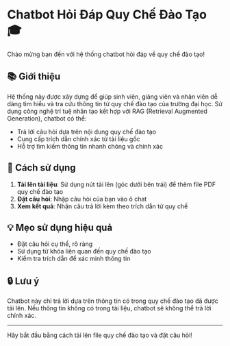 # Chatbot Hỏi Đáp Quy Chế Đào Tạo 🎓

Chào mừng bạn đến với hệ thống chatbot hỏi đáp về quy chế đào tạo!

## 📚 Giới thiệu

Hệ thống này được xây dựng để giúp sinh viên, giảng viên và nhân viên dễ dàng tìm hiểu và tra cứu thông tin từ quy chế đào tạo của trường đại học. Sử dụng công nghệ trí tuệ nhân tạo kết hợp với RAG (Retrieval Augmented Generation), chatbot có thể:

- Trả lời câu hỏi dựa trên nội dung quy chế đào tạo
- Cung cấp trích dẫn chính xác từ tài liệu gốc
- Hỗ trợ tìm kiếm thông tin nhanh chóng và chính xác

## 🚀 Cách sử dụng

1. **Tải lên tài liệu**: Sử dụng nút tải lên (góc dưới bên trái) để thêm file PDF quy chế đào tạo
2. **Đặt câu hỏi**: Nhập câu hỏi của bạn vào ô chat
3. **Xem kết quả**: Nhận câu trả lời kèm theo trích dẫn từ quy chế

## 💡 Mẹo sử dụng hiệu quả

- Đặt câu hỏi cụ thể, rõ ràng
- Sử dụng từ khóa liên quan đến quy chế đào tạo
- Kiểm tra trích dẫn để xác minh thông tin

## 🔒 Lưu ý

Chatbot này chỉ trả lời dựa trên thông tin có trong quy chế đào tạo đã được tải lên. Nếu thông tin không có trong tài liệu, chatbot sẽ không thể trả lời chính xác.

---

Hãy bắt đầu bằng cách tải lên file quy chế đào tạo và đặt câu hỏi!